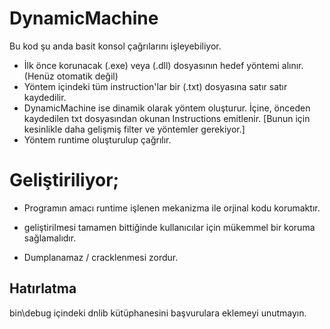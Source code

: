 # DynamicMachine

Bu kod şu anda basit konsol çağrılarını işleyebiliyor.

- İlk önce korunacak (.exe) veya (.dll) dosyasının hedef yöntemi alınır. (Henüz otomatik değil)
- Yöntem içindeki tüm instruction'lar bir (.txt) dosyasına satır satır kaydedilir.
- DynamicMachine ise dinamik olarak yöntem oluşturur. İçine, önceden kaydedilen txt dosyasından okunan Instructions emitlenir. [Bunun için kesinlikle daha gelişmiş filter ve yöntemler gerekiyor.]
- Yöntem runtime oluşturulup çağrılır.

# Geliştiriliyor;
- Programın amacı runtime işlenen mekanizma ile orjinal kodu korumaktır.

- geliştirilmesi tamamen bittiğinde kullanıcılar için mükemmel bir koruma sağlamalıdır.
- Dumplanamaz / cracklenmesi zordur.

## Hatırlatma

bin\debug içindeki dnlib kütüphanesini başvurulara eklemeyi unutmayın.
